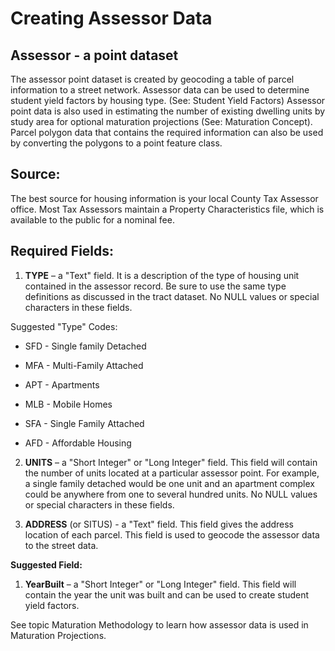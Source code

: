 # Creating Assessor Data

## Assessor - a point dataset
The assessor point dataset is created by geocoding a table of parcel information to a street network.  Assessor data can be used to determine student yield factors by housing type.  (See: Student Yield Factors)  Assessor point data is also used in estimating the number of existing dwelling units by study area for optional maturation projections (See: Maturation Concept).  Parcel polygon data that contains the required information can also be used by converting the polygons to a point feature class.

## Source:  
The best source for housing information is your local County Tax Assessor office.  Most Tax Assessors maintain a Property Characteristics file, which is available to the public for a nominal fee.  

## Required Fields:
1. **TYPE** – a "Text" field.  It is a description of the type of housing unit contained in the assessor record.  Be sure to use the same type definitions as discussed in the tract dataset. No NULL values or special characters in these fields.

 Suggested "Type" Codes:

 * SFD - Single family Detached

 * MFA - Multi-Family Attached

 * APT - Apartments

 * MLB - Mobile Homes

 * SFA - Single Family Attached

 * AFD - Affordable Housing
2. **UNITS** – a "Short Integer" or "Long Integer" field.  This field will contain the number of units located at a particular assessor point.  For example, a single family detached would be one unit and an apartment complex could be anywhere from one to several hundred units. No NULL values or special characters in these fields.

3. **ADDRESS** (or SITUS) - a "Text" field. This field gives the address location of each parcel.  This field is used to geocode the assessor data to the street data.

 __Suggested Field:__
1. **YearBuilt** – a "Short Integer" or "Long Integer" field.  This field will contain the year the unit was built and can be used to create student yield factors.


See topic Maturation Methodology to learn how assessor data is used in Maturation Projections.

 
